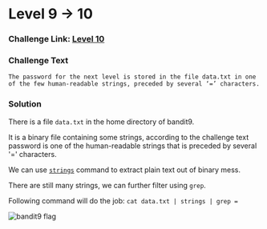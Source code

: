 # Level 9 -> 10

### Challenge Link: [Level 10](http://overthewire.org/wargames/bandit/bandit10.html)

### Challenge Text

```The password for the next level is stored in the file data.txt in one of the few human-readable strings, preceded by several ‘=’ characters.```

### Solution
There is a file `data.txt` in the home directory of bandit9.

It is a binary file containing some strings, according to the challenge text password is one of the human-readable strings that is preceded by several '=' characters.

We can use [`strings`](https://man7.org/linux/man-pages/man1/strings.1.html) command to extract plain text out of binary mess.

There are still many strings, we can further filter using `grep`.

Following command will do the job:
`cat data.txt | strings | grep =`


![bandit9 flag](media/bandit9_flag.png)